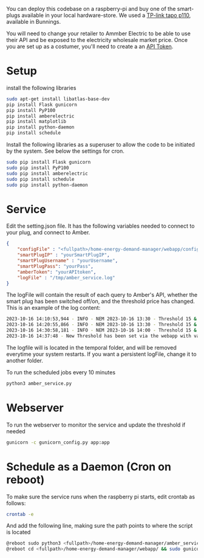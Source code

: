 You can deploy this codebase on a raspberry-pi and buy one of the smart-plugs available in your local hardware-store. We used a [TP-link tapo p110](https://www.bunnings.com.au/tp-link-tapo-p110-mini-energy-monitoring-smart-plug_p0367692), available in Bunnings.

You will need to change your retailer to Ammber Electric to be able to use their API and be exposed to the electricity wholesale market price. Once you are set up as a costumer, you'll need to create a an [API Token](https://app.amber.com.au/developers/).


# Setup 

install the following libraries 

```bash
sudo apt-get install libatlas-base-dev
pip install Flask gunicorn
pip install PyP100
pip install amberelectric
pip install matplotlib
pip install python-daemon
pip install schedule
```

Install the following libraries as a superuser to allow the code to be initiated by the system. See below the settings for cron.

```bash
sudo pip install Flask gunicorn
sudo pip install PyP100
sudo pip install amberelectric
sudo pip install schedule
sudo pip install python-daemon
```

# Service

Edit the setting.json file. It has the following variables needed to connect to your plug, and connect to Amber. 

```json
{
    "configFile" : "<fullpath>/home-energy-demand-manager/webapp/config.json",
    "smartPlugIP" : "yourSmartPlugIP",
    "smartPlugUsername" : "yourUsername",
    "smartPlugPass": "yourPass",
    "amberToken": "yourAPItoken",
    "logFile" : "/tmp/amber_service.log"
}
```

The logFile will contain the result of each query to Amber's API, whether the smart plug has been switched off/on, and the threshold price has changed. This is an example of the log content:

```bash
2023-10-16 14:10:53,944 - INFO - NEM 2023-10-16 13:30 - Threshold 15 & current price is 9.08895 cents. The plug stateOn = True has not been changed
2023-10-16 14:20:55,866 - INFO - NEM 2023-10-16 13:30 - Threshold 15 & current price is 9.10343 cents. The plug stateOn = True has not been changed
2023-10-16 14:30:58,181 - INFO - NEM 2023-10-16 14:00 - Threshold 15 & current price is 9.47102 cents. The plug stateOn = True has not been changed
2023-10-16 14:37:48 - New Threshold has been set via the webapp with value 13
```

The logfile will is located in the temporal folder, and will be removed everytime your system restarts. If you want a persistent logFile, change it to another folder.


To run the scheduled jobs every 10 minutes

```bash 
python3 amber_service.py 
```

# Webserver

To run the webserver to monitor the service and update the threshold if needed

```bash
gunicorn -c gunicorn_config.py app:app
```

# Schedule as a Daemon (Cron on reboot)

To make sure the service runs when the raspberry pi starts, edit crontab as follows:

```bash
crontab -e
```

And add the following line, making sure the path points to where the script is located

```bash
@reboot sudo python3 <fullpath>/home-energy-demand-manager/amber_service.py
@reboot cd <fullpath>/home-energy-demand-manager/webapp/ && sudo gunicorn -c gunicorn_config.py app:app
```
